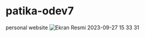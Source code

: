 # patika-odev7
personal website
![Ekran Resmi 2023-09-27 15 33 31](https://github.com/BensuKarabuberr/patika-odev7/assets/139227879/126fcac3-491f-44b6-b15c-519ae07673a1)
